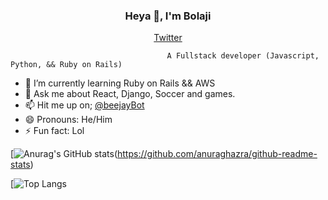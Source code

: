 <h3 align="center"> Heya 👋, I'm Bolaji</h3>
<p align="center">
  <a href="https://twitter.com/beejayBot">Twitter</a>
</p>

                                                        
                                       A Fullstack developer (Javascript, Python, && Ruby on Rails)

- 🌱 I’m currently learning Ruby on Rails && AWS
- 💬 Ask me about React, Django, Soccer and games.
- 📫 Hit me up on; [@beejayBot](https://twitter.com/beejayBot)
- 😄 Pronouns: He/Him
- ⚡ Fun fact: Lol


<!-- [!Beejay-bot's GitHub stats] (https://github-readme-stats.vercel.app/api?username=Beejay-bot&count_private=true&show_icons=true&theme=prussian) -->

[![Anurag's GitHub stats](https://github-readme-stats.vercel.app/api?username=Beejay-bot&count_private=true&show_icons=true&theme=prussian)(https://github.com/anuraghazra/github-readme-stats)


[![Top Langs](https://github-readme-stats.vercel.app/api/top-langs/?username=Beejay-bot&layout=compact)

